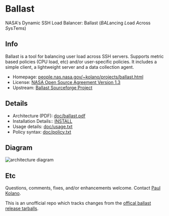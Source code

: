 # Ballast

NASA's Dynamic SSH Load Balancer: Ballast (*BAL*ancing *L*oad *A*cross *S*ys*T*ems)

## Info

Ballast is a tool for balancing user load across SSH servers.
Supports metric based policies (CPU load, etc) and/or user-specific policies.
It includes a simple client, a lightweight server and a data collection agent.

* Homepage: [people.nas.nasa.gov/~kolano/projects/ballast.html](http://people.nas.nasa.gov/~kolano/projects/ballast.html)
* License: [NASA Open Source Agreement Version 1.3](https://en.wikipedia.org/wiki/NASA_Open_Source_Agreement)
* Upstream: [Ballast Sourceforge Project](http://sourceforge.net/projects/ballast/files/)

## Details

* Architecture (PDF): [doc/ballast.pdf](doc/ballast.pdf)
* Installation Details:: [INSTALL](INSTALL)
* Usage details: [doc/usage.txt](doc/usage.txt)
* Policy syntax: [doc/policy.txt](doc/policy.txt)

## Diagram

![architecture diagram](https://cloud.githubusercontent.com/assets/145113/12710216/364e8014-c869-11e5-9aaf-0999a6d05903.png)

## Etc

Questions, comments, fixes, and/or enhancements welcome.
Contact [Paul Kolano](http://people.nas.nasa.gov/~kolano/).

This is an unofficial repo which tracks changes from the [offical ballast release tarballs](http://sourceforge.net/projects/ballast/files/).
